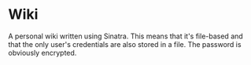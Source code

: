 Wiki
====

A personal wiki written using Sinatra. This means that it's file-based and that the only user's credentials are also stored in a file. The password is obviously encrypted.
